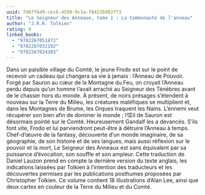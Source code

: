```yaml
---
uuid: 7d6ff6d9-cec6-4599-9c3a-f8422b982ff3
title: "Le Seigneur des Anneaux, tome 1 : La Communauté de l'anneau"
author: "J.R.R. Tolkien"
rating: 9
linked_books:
  - "9782267051872"
  - "9782267032192"
  - "9782267024203"
---
```


Dans un paisible village du Comté, le jeune Frodo est sur le point de recevoir un cadeau qui changera sa vie à jamais : l’Anneau de Pouvoir. Forgé par Sauron au cœur de la Montagne du Feu, on croyait l’Anneau perdu depuis qu’un homme l’avait arraché au Seigneur des Ténèbres avant de le chasser hors du monde. À présent, de noirs présages s’étendent à nouveau sur la Terre du Milieu, les créatures maléfiques se multiplient et, dans les Montagnes de Brume, les Orques traquent les Nains. L’ennemi veut récupérer son bien afin de dominer le monde ; l’Œil de Sauron est désormais pointé sur le Comté. Heureusement Gandalf les a devancés. S’ils font vite, Frodo et lui parviendront peut-être à détruire l’Anneau à temps. Chef-d’œuvre de la fantasy, découverte d’un monde imaginaire, de sa géographie, de son histoire et de ses langues, mais aussi réflexion sur le pouvoir et la mort, Le Seigneur des Anneaux est sans équivalent par sa puissance d’évocation, son souffle et son ampleur. Cette traduction de Daniel Lauzon prend en compte la dernière version du texte anglais, les indications laissées par Tolkien à l’intention des traducteurs et les découvertes permises par les publications posthumes proposées par Christopher Tolkien. Ce volume contient 18 illustrations d’Alan Lee, ainsi que deux cartes en couleur de la Terre du Milieu et du Comté.